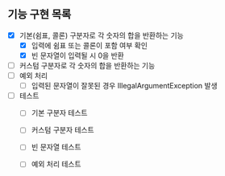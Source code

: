 ## 기능 구현 목록

- [x] 기본(쉼표, 콜론) 구분자로 각 숫자의 합을 반환하는 기능
    - [x] 입력에 쉼표 또는 콜론이 포함 여부 확인
    - [x] 빈 문자열이 입력될 시 0을 반환
- [ ] 커스텀 구분자로 각 숫자의 합을 반환하는 기능
- [ ] 예외 처리
    - [ ] 입력된 문자열이 잘못된 경우 IllegalArgumentException 발생
- [ ] 테스트
    - [ ] 기본 구분자 테스트
    - [ ] 커스텀 구분자 테스트
    - [ ] 빈 문자열 테스트
    - [ ] 예외 처리 테스트

